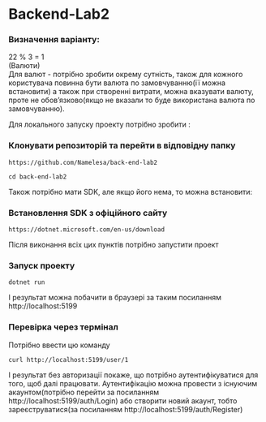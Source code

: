 # Backend-Lab2

### Визначення варіанту: 
22 % 3 = 1  
(Валюти)  
Для валют - потрібно зробити окрему сутність, також для кожного користувача повинна бути валюта по замовчуванню(її можна встановити) а також при створенні витрати, можна вказувати валюту, проте не обов’язково(якщо не вказали то буде використана валюта по замовчуванню).


Для локального запуску проекту потрібно зробити :
### Клонувати репозиторій та перейти в відповідну папку
```
https://github.com/Namelesa/back-end-lab2
```
```
cd back-end-lab2
```
Також потрібно мати SDK, але якщо його нема, то можна встановити:
### Встановлення SDK з офіційного сайту
```
https://dotnet.microsoft.com/en-us/download
```
Після виконання всіх цих пунктів потрібно запустити проект
### Запуск проекту
```
dotnet run
```
І результат можна побачити в браузері за таким посиланням http://localhost:5199
### Перевірка через термінал
Потрібно ввести цю команду
```
curl http://localhost:5199/user/1
```
І результат без авторизації покаже, що потрібно аутентифікуватися для того, щоб далі працювати.
Аутентифікацію можна провести з існуючим акаунтом(потрібно перейти за посиланням http://localhost:5199/auth/Login) або 
створити новий акаунт, тобто зареєструватися(за посиланням http://localhost:5199/auth/Register)



